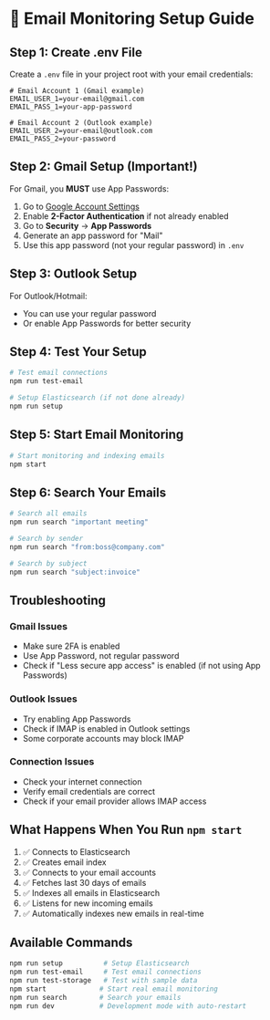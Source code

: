 # 📧 Email Monitoring Setup Guide

## Step 1: Create .env File

Create a `.env` file in your project root with your email credentials:

```env
# Email Account 1 (Gmail example)
EMAIL_USER_1=your-email@gmail.com
EMAIL_PASS_1=your-app-password

# Email Account 2 (Outlook example) 
EMAIL_USER_2=your-email@outlook.com
EMAIL_PASS_2=your-password
```

## Step 2: Gmail Setup (Important!)

For Gmail, you **MUST** use App Passwords:

1. Go to [Google Account Settings](https://myaccount.google.com/)
2. Enable **2-Factor Authentication** if not already enabled
3. Go to **Security** → **App Passwords**
4. Generate an app password for "Mail"
5. Use this app password (not your regular password) in `.env`

## Step 3: Outlook Setup

For Outlook/Hotmail:
- You can use your regular password
- Or enable App Passwords for better security

## Step 4: Test Your Setup

```bash
# Test email connections
npm run test-email

# Setup Elasticsearch (if not done already)
npm run setup
```

## Step 5: Start Email Monitoring

```bash
# Start monitoring and indexing emails
npm start
```

## Step 6: Search Your Emails

```bash
# Search all emails
npm run search "important meeting"

# Search by sender
npm run search "from:boss@company.com"

# Search by subject
npm run search "subject:invoice"
```

## Troubleshooting

### Gmail Issues
- Make sure 2FA is enabled
- Use App Password, not regular password
- Check if "Less secure app access" is enabled (if not using App Passwords)

### Outlook Issues
- Try enabling App Passwords
- Check if IMAP is enabled in Outlook settings
- Some corporate accounts may block IMAP

### Connection Issues
- Check your internet connection
- Verify email credentials are correct
- Check if your email provider allows IMAP access

## What Happens When You Run `npm start`

1. ✅ Connects to Elasticsearch
2. ✅ Creates email index
3. ✅ Connects to your email accounts
4. ✅ Fetches last 30 days of emails
5. ✅ Indexes all emails in Elasticsearch
6. ✅ Listens for new incoming emails
7. ✅ Automatically indexes new emails in real-time

## Available Commands

```bash
npm run setup          # Setup Elasticsearch
npm run test-email     # Test email connections
npm run test-storage   # Test with sample data
npm start             # Start real email monitoring
npm run search        # Search your emails
npm run dev           # Development mode with auto-restart
```

